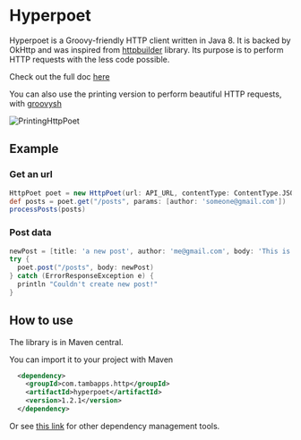 # Hyperpoet

Hyperpoet is a Groovy-friendly HTTP client written in Java 8. It is backed by OkHttp and was inspired from
[httpbuilder](https://github.com/jgritman/httpbuilder) library. 
Its purpose is to perform HTTP requests with the less code possible.

Check out the full doc [here](https://github.com/tambapps/hyperpoet/wiki)


You can also use the printing version to perform beautiful HTTP requests, with [groovysh](https://groovy-lang.org/groovysh.html)

![PrintingHttpPoet](https://github.com/tambapps/hyperpoet/blob/main/examples/printinghttppoet.png?raw=true)

## Example

### Get an url
```groovy
HttpPoet poet = new HttpPoet(url: API_URL, contentType: ContentType.JSON, acceptContentType: ContentType.JSON)
def posts = poet.get("/posts", params: [author: 'someone@gmail.com'])
processPosts(posts)
```

### Post data
```groovy
newPost = [title: 'a new post', author: 'me@gmail.com', body: 'This is new!']
try {
  poet.post("/posts", body: newPost)
} catch (ErrorResponseException e) {
  println "Couldn't create new post!"
}
```

## How to use
The library is in Maven central.

You can import it to your project with Maven

```xml
  <dependency>
    <groupId>com.tambapps.http</groupId>
    <artifactId>hyperpoet</artifactId>
    <version>1.2.1</version>
  </dependency>
```

Or see [this link](https://search.maven.org/artifact/com.tambapps.http/hyperpoet/1.2.1/jar)
for other dependency management tools.
